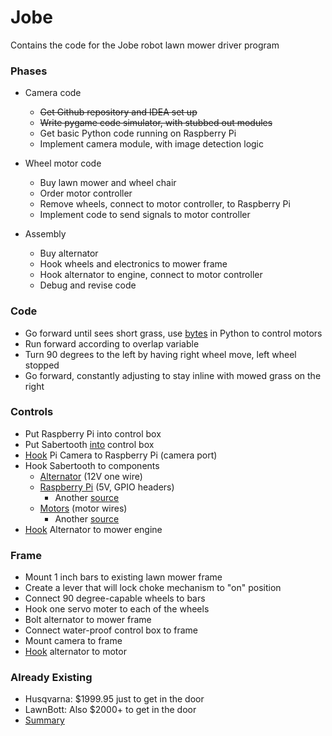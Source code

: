 # Jobe
Contains the code for the Jobe robot lawn mower driver program

### Phases
* Camera code
    * ~~Get Github repository and IDEA set up~~
    * ~~Write pygame code simulator, with stubbed out modules~~
    * Get basic Python code running on Raspberry Pi
    * Implement camera module, with image detection logic

* Wheel motor code
    * Buy lawn mower and wheel chair
    * Order motor controller
    * Remove wheels, connect to motor controller, to Raspberry Pi
    * Implement code to send signals to motor controller

* Assembly
    * Buy alternator
    * Hook wheels and electronics to mower frame
    * Hook alternator to engine, connect to motor controller
    * Debug and revise code


### Code
* Go forward until sees short grass, use [bytes](https://docs.python.org/3/library/stdtypes.html#bytes) in Python to control motors
* Run forward according to overlap variable
* Turn 90 degrees to the left by having right wheel move, left wheel stopped
* Go forward, constantly adjusting to stay inline with mowed grass on the right


### Controls
* Put Raspberry Pi into control box
* Put Sabertooth [into](https://www.amazon.com/Sabertooth-Dual-25A-Motor-Driver/dp/B008OMQUXC?SubscriptionId=AKIAILSHYYTFIVPWUY6Q&tag=duckduckgo-d-20&linkCode=xm2&camp=2025&creative=165953&creativeASIN=B008OMQUXC) control box
* [Hook](https://www.raspberrypi.org/learning/getting-started-with-picamera/) Pi Camera to Raspberry Pi (camera port)
* Hook Sabertooth to components
    * [Alternator](https://www.amazon.com/Electrical-ADR0152-Self-Excited-90-01-3125S-70-01-7127SE/dp/B0081S9C16) (12V one wire)       
    * [Raspberry Pi](https://www.raspberrypi.org/forums/viewtopic.php?f=37&t=12067) (5V, GPIO headers)
        * Another [source](https://www.youtube.com/watch?v=QCNoVRgETRc)                                  
    * [Motors](https://www.youtube.com/watch?v=ruHEJGudIjs) (motor wires)
        * Another [source](https://www.intorobotics.com/2-simple-methods-choose-motors-wheel-drive-robots/)
* [Hook](https://www.youtube.com/watch?v=ruHEJGudIjs?t=3m32s) Alternator to mower engine


### Frame
* Mount 1 inch bars to existing lawn mower frame
* Create a lever that will lock choke mechanism to "on" position
* Connect 90 degree-capable wheels to bars
* Hook one servo moter to each of the wheels
* Bolt alternator to mower frame
* Connect water-proof control box to frame
* Mount camera to frame
* [Hook](https://theepicenter.com/blog/generator-lawn-mower-vertical/) alternator to motor


### Already Existing
* Husqvarna: $1999.95 just to get in the door
* LawnBott: Also $2000+ to get in the door
* [Summary](http://www.toptenreviews.com/home/outdoor/best-robot-lawn-mowers/)